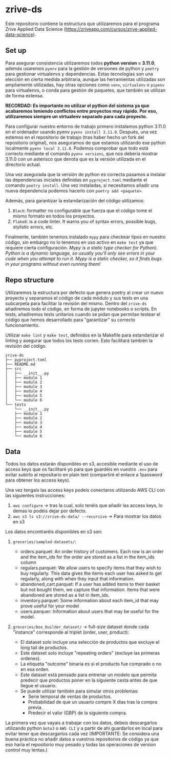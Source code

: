 # zrive-ds
Este repositorio contiene la estructura que utilizaremos para el programa Zrive Applied Data Science (https://zriveapp.com/cursos/zrive-applied-data-science).

## Set up
Para asegurar consistencia utilizaremos todos **python version = 3.11.0**, además usaremos `pyenv` para la gestión de versiones de python y `poetry` para gestionar virtualenvs y dependencias. Estas tecnologías son una elección en cierta medida arbitraria, aunque las herramientas utilizadas son ampliamente utilizadas, hay otras opciones como `venv`, `virtualenv` o `pipenv` para virtualenvs, o conda para gestión de paquetes, que también se utilizan de forma extensa.

**RECORDAD: Es importante no utilizar el python del sistema ya que acabaremos teniendo conflictos entre proyectos muy rápido. Por eso, utilizaremos siempre un virtualenv separado para cada proyecto.**

Para configurar nuestro entorno de trabajo primero instalamos python 3.11.0 en el ordenador usando pyenv `pyenv install 3.11.0`. 
Después, una vez estemos en el repositorio de trabajo (tras haber hecho un fork del repositorio original), nos aseguramos de que estamos utilizando ese python localmente `pyenv local 3.11.0`. Podemos comprobar que todo está correcto mediante el comando `pyenv versions`, que nos debería mostrar 3.11.0 con un asterisco que denota que es la versión utilizada en el directorio actual.

Una vez asegurada que la versión de python es correcta pasamos a instalar las dependencias iniciales definidas en `pyproject.toml` mediante el comando `poetry install`. Una vez instaladas, si necesitamos añadir una nueva dependencia podemos hacerlo con `poetry add <paquete>`.

Además, para garantizar la estandarización del código utilizamos:
1. `Black`: formatter no configurable que fuerza que el código tome el mismo formato en todos los proyectos.
2. `Flake8`: is a code linter. It warns you of syntax errors, possible bugs, stylistic errors, etc.

Finalmente, también tenemos instalado `mypy` para checkear tipos en nuestro código, sin embargo no lo tenemos en uso activo en `make test` ya que requiere cierta configuración. _Mypy is a static type checker for Python). Python is a dynamic language, so usually you'll only see errors in your code when you attempt to run it. Mypy is a static checker, so it finds bugs in your programs without even running them!_

## Repo structure
Utilizaremos la estructura por defecto que genera poetry al crear un nuevo proyecto y separamos el código de cada módulo y sus tests en una subcarpeta para facilitar la revisión del mismo. Dentro del `zrive-ds` añadiremos todo el código, en forma de jupyter notebooks o scripts. En tests, añadiremos tests unitarios cuando se pidan que permitan testear el código que hemos desarrollado para "garantizar" su correcto funcionamiento.

Utilizar `make lint` y `make test`, definidos en la Makefile para estandarizar el linting y asegurar que todos los tests corren. Esto facilitará también la revisión del código.
```
zrive-ds
├── pyproject.toml
├── README.md
├── src
│   ├── __init__.py
│   ├── module 1
│   ├── module 2
│   ├── module 3
│   ├── module 4
│   ├── module 5
│   └── module 6
└── tests
    └── __init__.py
    ├── module 1
    ├── module 2
    ├── module 3
    ├── module 4
    ├── module 5
    └── module 6
```


## Data
Todos los datos estarán disponibles en s3, accesible mediante el uso de access keys que os facilitaré yo para que guardéis en vuestro `.env` para evitar subirlo al repositario en plain text (compartiré el enlace a 1password para obtener los access keys).

Una vez tengais las access keys podeis conectaros utilizando AWS CLI con las siguientes instrucciones:
1. `aws configure` -> tras la cual, solo tenéis que añadir las access keys, lo demas lo podéis dejar por defecto.
2. `aws s3 ls s3://zrive-ds-data/ --recursive` -> Para mostrar los datos en s3

Los datos encontraréis disponibles en s3 son:
1. `groceries/sampled-datasets/`:
    - orders.parquet: An order history of customers. Each row is an order and the item_ids for the order are stored as a list in the item_ids column
    - regulars.parquet: We allow users to specify items that they wish to buy regularly. This data gives the items each user has asked to get regularly, along with when they input that information.
    - abandoned_cart.parquet: If a user has added items to their basket but not bought them, we capture that information. Items that were abandoned are stored as a list in item_ids.
    - inventory.parquet: Some information about each item_id that may prove useful for your model
    - users.parquer: Information about users that may be useful for the model.

2. `groceries/box_builder_dataset/` -> full-size dataset donde cada "instance" corresponde al triplet (order, user, product):
    - El dataset solo incluye una selección de productos que excluye el long tail de productos. 
    - Este dataset solo incluye "repeating orders" (excluye las primeras ordenes). 
    - La etiqueta "outcome" binaria es si el producto fue comprado o no en esa orden.
    - Este dataset está pensado para entrenar un modelo que permita predecir que productos poner en la siguiente cesta antes de que llegue el usuario.
    - Se puede utilizar también para simular otros problemas:
        - Serie temporal de ventas de productos.
        - Probabilidad de que un usuario compre X dias tras la compra previa.
        - Predecir el valor (GBP) de la siguiente compra.


La primera vez que vayais a trabajar con los datos, debeis descargarlos utilizando python `boto3` o `AWS CLI` y a partir de ahí guardarlos en local para evitar tener que descargarlos cada vez (IMPORTANTE: Se considera una buena práctica no añadir datos a vuestros repositorios de código ya que eso haría el repositorio muy pesado y todas las operaciones de version control muy lentas.)

